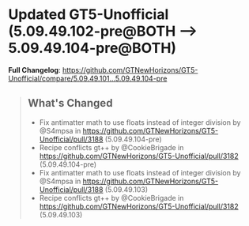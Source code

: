 # Updated GT5-Unofficial (5.09.49.102-pre@BOTH --> 5.09.49.104-pre@BOTH)
**Full Changelog**: https://github.com/GTNewHorizons/GT5-Unofficial/compare/5.09.49.101...5.09.49.104-pre
>## What's Changed
> * Fix antimatter math to use floats instead of integer division by @S4mpsa in https://github.com/GTNewHorizons/GT5-Unofficial/pull/3188 (5.09.49.104-pre)
> * Recipe conflicts gt++ by @CookieBrigade in https://github.com/GTNewHorizons/GT5-Unofficial/pull/3182 (5.09.49.104-pre)
> * Fix antimatter math to use floats instead of integer division by @S4mpsa in https://github.com/GTNewHorizons/GT5-Unofficial/pull/3188 (5.09.49.103)
> * Recipe conflicts gt++ by @CookieBrigade in https://github.com/GTNewHorizons/GT5-Unofficial/pull/3182 (5.09.49.103)
>

